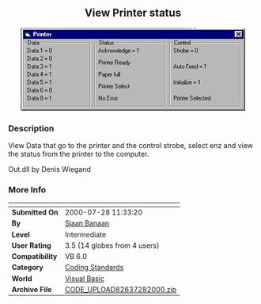 ﻿<div align="center">

## View Printer status

<img src="PIC200072854537846.gif">
</div>

### Description

View Data that go to the printer and the control strobe, select enz and view the status from the printer to the computer.

Out.dll by Denis Wiegand
 
### More Info
 


<span>             |<span>
---                |---
**Submitted On**   |2000-07-28 11:33:20
**By**             |[Sjaan Banaan](https://github.com/Planet-Source-Code/PSCIndex/blob/master/ByAuthor/sjaan-banaan.md)
**Level**          |Intermediate
**User Rating**    |3.5 (14 globes from 4 users)
**Compatibility**  |VB 6\.0
**Category**       |[Coding Standards](https://github.com/Planet-Source-Code/PSCIndex/blob/master/ByCategory/coding-standards__1-43.md)
**World**          |[Visual Basic](https://github.com/Planet-Source-Code/PSCIndex/blob/master/ByWorld/visual-basic.md)
**Archive File**   |[CODE\_UPLOAD82637282000\.zip](https://github.com/Planet-Source-Code/sjaan-banaan-view-printer-status__1-10149/archive/master.zip)








